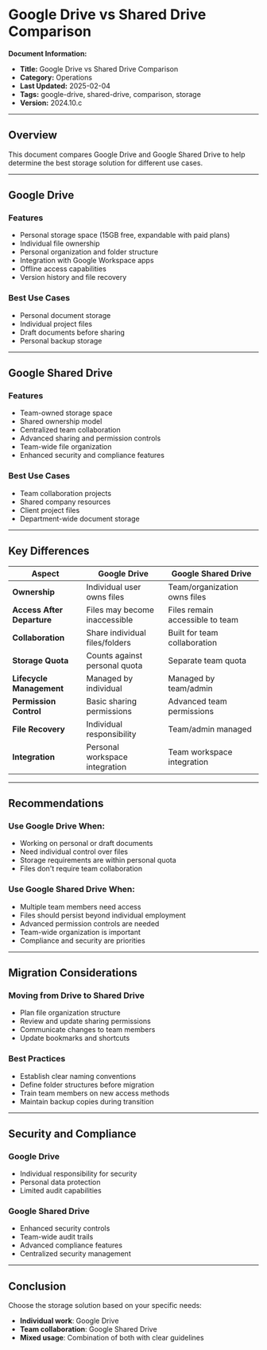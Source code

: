 # Google Drive vs Shared Drive Comparison

**Document Information:**
- **Title:** Google Drive vs Shared Drive Comparison
- **Category:** Operations
- **Last Updated:** 2025-02-04
- **Tags:** google-drive, shared-drive, comparison, storage
- **Version:** 2024.10.c

---

## Overview

This document compares Google Drive and Google Shared Drive to help determine the best storage solution for different use cases.

---

## Google Drive

### Features
- Personal storage space (15GB free, expandable with paid plans)
- Individual file ownership
- Personal organization and folder structure
- Integration with Google Workspace apps
- Offline access capabilities
- Version history and file recovery

### Best Use Cases
- Personal document storage
- Individual project files
- Draft documents before sharing
- Personal backup storage

---

## Google Shared Drive

### Features
- Team-owned storage space
- Shared ownership model
- Centralized team collaboration
- Advanced sharing and permission controls
- Team-wide file organization
- Enhanced security and compliance features

### Best Use Cases
- Team collaboration projects
- Shared company resources
- Client project files
- Department-wide document storage

---

## Key Differences

| Aspect | Google Drive | Google Shared Drive |
|--------|--------------|--------------------|
| **Ownership** | Individual user owns files | Team/organization owns files |
| **Access After Departure** | Files may become inaccessible | Files remain accessible to team |
| **Collaboration** | Share individual files/folders | Built for team collaboration |
| **Storage Quota** | Counts against personal quota | Separate team quota |
| **Lifecycle Management** | Managed by individual | Managed by team/admin |
| **Permission Control** | Basic sharing permissions | Advanced team permissions |
| **File Recovery** | Individual responsibility | Team/admin managed |
| **Integration** | Personal workspace integration | Team workspace integration |

---

## Recommendations

### Use Google Drive When:
- Working on personal or draft documents
- Need individual control over files
- Storage requirements are within personal quota
- Files don't require team collaboration

### Use Google Shared Drive When:
- Multiple team members need access
- Files should persist beyond individual employment
- Advanced permission controls are needed
- Team-wide organization is important
- Compliance and security are priorities

---

## Migration Considerations

### Moving from Drive to Shared Drive
- Plan file organization structure
- Review and update sharing permissions
- Communicate changes to team members
- Update bookmarks and shortcuts

### Best Practices
- Establish clear naming conventions
- Define folder structures before migration
- Train team members on new access methods
- Maintain backup copies during transition

---

## Security and Compliance

### Google Drive
- Individual responsibility for security
- Personal data protection
- Limited audit capabilities

### Google Shared Drive
- Enhanced security controls
- Team-wide audit trails
- Advanced compliance features
- Centralized security management

---

## Conclusion

Choose the storage solution based on your specific needs:
- **Individual work**: Google Drive
- **Team collaboration**: Google Shared Drive
- **Mixed usage**: Combination of both with clear guidelines